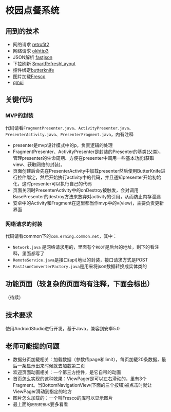 # 校园点餐系统

## 用到的技术
* 网络请求 [retrofit2](https://blog.csdn.net/carson_ho/article/details/73732076)
* 网络请求 [okhttp3](https://www.jianshu.com/p/16ab28d40737)
* JSON解析 [fastjson](https://www.cnblogs.com/felixzh/p/8551796.html)
* 下拉刷新 [SmartRefreshLayout](https://www.jianshu.com/p/29e315ff44a6)
* 控件绑定[butterknife](https://www.jianshu.com/p/5dead31a84f6)
* 图片加载[Fresco](https://www.fresco-cn.org/)
* [qmui](https://qmuiteam.com/android/documents/)

## 关键代码
### MVP的封装
代码请看`FragmentPresenter.java`、`ActivityPresenter.java`、`PresenterActivity.java`、`PresenterFragment.java`，内有注释
* presenter是mvp设计模式中的p，负责逻辑的处理
* FragmentPresenter、ActivityPresenter是封装的Presenter的基类(父类)，管理presenter的生命周期、方便在presenter中调用一些基本功能(获取view、获取网络的封装)。
* 页面创建后会先在PresenterActivity中加载presenter然后使用ButterKnife进行控件绑定，然后开始执行activity中的代码，并且通知presenter开始初始化，这时presenter可以执行自己的代码
* 页面关闭时PresenterActivity中的onDestroy被触发，会对调用BasePresenter的destroy方法来放弃对activity的引用，从而防止内存泄漏
* 安卓中的Activity和Fragment在这里都当作mvp中的v(view)，主要负责更新界面

### 网络请求的封装
代码请看common下的`com.erning.common.net`，其中：
* `Network.java` 是网络请求用的，里面有个`ROOT`是后台的地址，剩下的看注释，里面都写了
* `RemoteService.java`是接口(api)地址的封装，接口请求方式是POST
* `FastJsonConverterFactory.java`是用来将json数据转换成实体类的

## 功能页面（较复杂的页面均有注释，下面会标出）
（待续）

## 技术要求
使用AndroidStudio进行开发，基于Java，兼容到安卓5.0

## 老师可能提的问题
* 数据分页加载相关：加载数据（参数传page和limit），每页加载20条数据，最后一条显示出来时候就去加载第二页
* 欢迎页面动画相关：一个第三方控件，是它自带的动画
* 首页怎么实现的这种效果：ViewPager是可以左右滑动的，里有3个Fragment。当BottomNavigationView(下面的三个按钮)被点击时就让ViewPager滑动到指定的地方
* 图片怎么加载的：一个叫Fresco的库可以显示图片
* 最上面的`用到的技术`要多看看